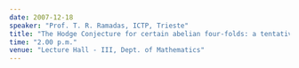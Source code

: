 ```yaml
---
date: 2007-12-18
speaker: "Prof. T. R. Ramadas, ICTP, Trieste"
title: "The Hodge Conjecture for certain abelian four-folds: a tentative gauge theoretic approach."
time: "2.00 p.m." 
venue: "Lecture Hall - III, Dept. of Mathematics"
---
```


